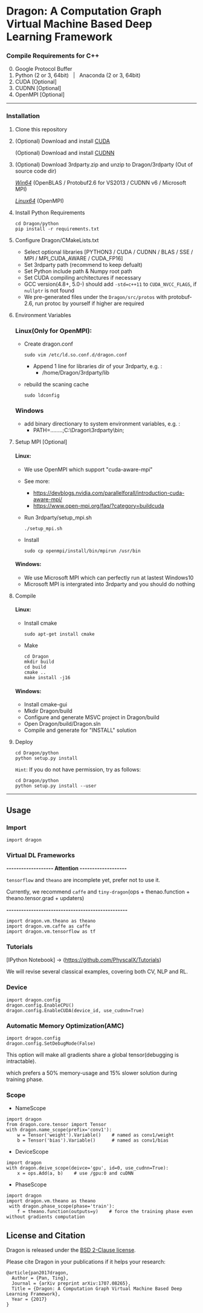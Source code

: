 # Dragon: A Computation Graph Virtual Machine Based Deep Learning Framework

### Compile Requirements for C++

0. Google Protocol Buffer
1. Python (2 or 3, 64bit) &nbsp; | &nbsp; Anaconda (2 or 3, 64bit)
2. CUDA [Optional]
3. CUDNN [Optional]
4. OpenMPI [Optional]

-----
### Installation
1. Clone this repository

2. (Optional) Download and install [CUDA](https://developer.nvidia.com/cuda-toolkit)

      (Optional) Download and install [CUDNN](https://developer.nvidia.com/cudnn)

3. (Optional) Download 3rdparty.zip and unzip to Dragon/3rdparty (Out of source code dir)

    [*Win64*](https://pan.baidu.com/s/1pLmGOLt) (OpenBLAS / Protobuf2.6 for VS2013 / CUDNN v6 / Microsoft MPI)

    [*Linux64*](https://pan.baidu.com/s/1qXPEOWG) (OpenMPI)

4. Install Python Requirements

    ```Shell
    cd Dragon/python
    pip install -r requirements.txt
	```

5. Configure Dragon/CMakeLists.txt
	- Select optional libraries [PYTHON3 / CUDA / CUDNN / BLAS / SSE / MPI / MPI_CUDA_AWARE / CUDA_FP16]
	- Set 3rdparty path (recommend to keep defualt)
	- Set Python include path & Numpy root path
	- Set CUDA compiling architectures if necessary
	- GCC version(4.8+, 5.0-) should add ``-std=c++11`` to ``CUDA_NVCC_FLAGS``, if ``nullptr`` is not found
	- We pre-generated files under the ``Dragon/src/protos`` with protobuf-2.6, run protoc by yourself if higher are required

6. Environment Variables
    ### Linux(Only for OpenMPI):
	- Create dragon.conf

	    ```Shell
        sudo vim /etc/ld.so.conf.d/dragon.conf
        ```

		- Append 1 line for libraries dir of your 3rdparty, e.g. :
		 	- /home/Dragon/3rdparty/lib
	- rebuild the scaning cache

		```Shell
		sudo ldconfig
		```

	### Windows
	- add binary directionary to system environment variables, e.g. :
		- PATH=........;C:\Dragon\3rdparty\bin;


7. Setup MPI [Optional]
	#### Linux:
	- We use OpenMPI which support "cuda-aware-mpi"
	- See more:
		- https://devblogs.nvidia.com/parallelforall/introduction-cuda-aware-mpi/
		- https://www.open-mpi.org/faq/?category=buildcuda
	- Run 3rdparty/setup_mpi.sh

		```Shell
		./setup_mpi.sh
		```
    - Install

        ```Shell
		sudo cp openmpi/install/bin/mpirun /usr/bin
		```
	#### Windows:
	- We use Microsoft MPI which can perfectly run at lastest Windows10
	- Microsoft MPI is intergrated into 3rdparty and you should do nothing

8. Compile
    #### Linux:
	- Install cmake

	    ```Shell
	    sudo apt-get install cmake
	    ```
	- Make

        ```Shell
        cd Dragon
        mkdir build
        cd build
        cmake ..
        make install -j16
        ```



	#### Windows:
	- Install cmake-gui
	- Mkdir Dragon/build
	- Configure and generate MSVC project in Dragon/build
	- Open Dragon/build/Dragon.sln
	- Compile and generate for "INSTALL" solution

8. Deploy

	```Shell
    cd Dragon/python
	python setup.py install
	```

	``Hint``: If you do not have permission, try as follows:

	```Shell
    cd Dragon/python
	python setup.py install --user
	```

----

##  Usage

### Import

```Shell
import dragon
```

### Virtual DL Frameworks

**------------------- Attention -------------------**

``tensorflow`` and ``theano`` are incomplete yet, prefer not to use it.

Currently, we recommend ``caffe`` and ``tiny-dragon``(ops + thenao.function + theano.tensor.grad + updaters)

**-------------------------------------------------**

```Shell
import dragon.vm.theano as theano
import dragon.vm.caffe as caffe
import dragon.vm.tensorflow as tf
```

### Tutorials

[IPython Notebook] -> (https://github.com/PhyscalX/Tutorials)

We will revise several classical examples, covering both CV, NLP and RL.

### Device

```Shell
import dragon.config
dragon.config.EnableCPU()
dragon.config.EnableCUDA(device_id, use_cudnn=True)
```

### Automatic Memory Optimization(AMC)

```Shell
import dragon.config
dragon.config.SetDebugMode(False)
```

This option will make all gradients share a global tensor(debugging is intractable).

which prefers a 50% memory-usage and 15% slower solution during training phase.

### Scope

- NameScope

```Shell
import dragon
from dragon.core.tensor import Tensor
with dragon.name_scope(prefix='conv1'):
    w = Tensor('weight').Variable()    # named as conv1/weight
    b = Tensor('bias').Variable()      # named as conv1/bias
```

- DeviceScope

```Shell
import dragon
with dragon.deive_scope(deivce='gpu', id=0, use_cudnn=True):
    x = ops.Add(a, b)    # use /gpu:0 and cuDNN
```

- PhaseScope

```Shell
import dragon
import dragon.vm.theano as theano
 with dragon.phase_scope(phase='train'):
    f = theano.function(outputs=y)    # force the training phase even without gradients computation
```

## License and Citation

Dragon is released under the [BSD 2-Clause license](https://github.com/neopenx/Dragon/blob/master/LICENSE).

Please cite Dragon in your publications if it helps your research:

    @article{pan2017dragon,
      Author = {Pan, Ting},
      Journal = {arXiv preprint arXiv:1707.08265},
      Title = {Dragon: A Computation Graph Virtual Machine Based Deep Learning Framework},
      Year = {2017}
    }
